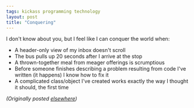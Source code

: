 ```yaml
---
tags: kickass programming technology
layout: post
title: "Conquering"
---
```




<p>I don't know about you, but I feel like I can conquer the world when:</p>

<p><ul>
 <li>A header-only view of my inbox doesn't scroll</li>
 <li>The bus pulls up 20 seconds after I arrive at the stop</li>
 <li>A thrown-together meal from meager offerings is scrumptious</li>
 <li>Before someone finishes describing a problem resulting from code I've written (it happens) I know how to fix it</li>
 <li>A complicated class/object I've created works exactly the way I thought it should, the first time</li>
</ul>

<p>
<p><em>(Originally posted <a href="http://use.perl.org/~lachoy/journal/2005">elsewhere</a>)</em></p>



